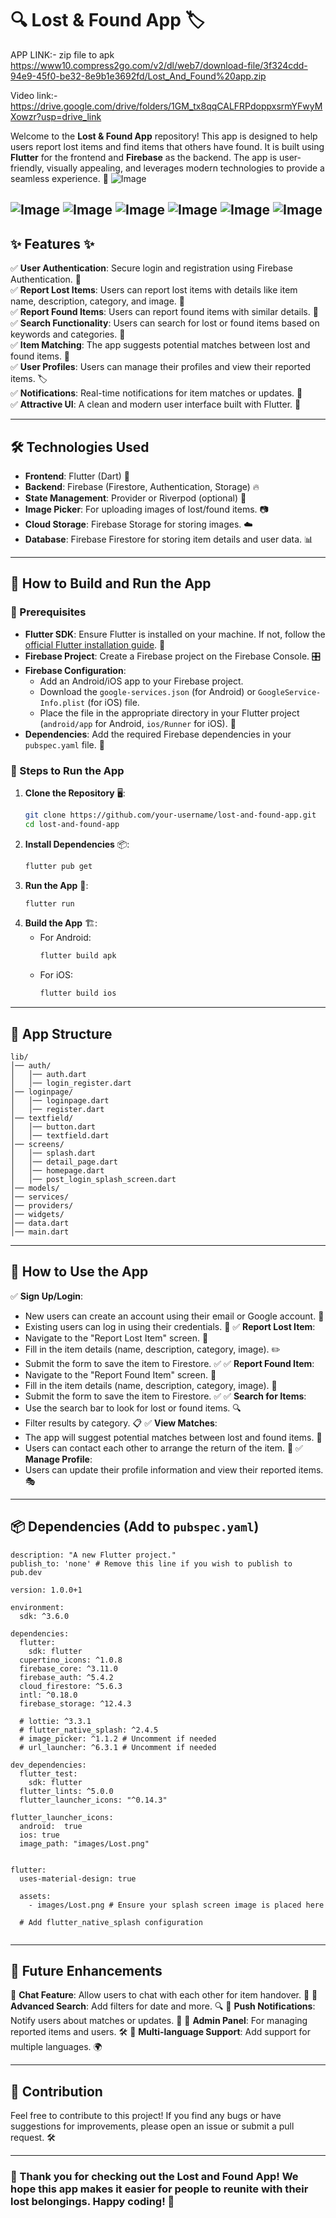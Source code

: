 # 🔍 Lost & Found App 🏷️
APP LINK:- zip file to apk
https://www10.compress2go.com/v2/dl/web7/download-file/3f324cdd-94e9-45f0-be32-8e9b1e3692fd/Lost_And_Found%20app.zip

Video link:-
https://drive.google.com/drive/folders/1GM_tx8qqCALFRPdoppxsrmYFwyMXowzr?usp=drive_link

Welcome to the **Lost & Found App** repository! This app is designed to help users report lost items and find items that others have found. It is built using **Flutter** for the frontend and **Firebase** as the backend. The app is user-friendly, visually appealing, and leverages modern technologies to provide a seamless experience. 🚀
![Image](https://github.com/user-attachments/assets/96e07eb5-fcd6-4930-a5a8-588e5d810e8a)

![Image](https://github.com/user-attachments/assets/9517db9e-6114-4248-9467-e79badb8a6db)
![Image](https://github.com/user-attachments/assets/dc6d90c7-27db-404e-8ed0-d0e2a52a4ad5)
![Image](https://github.com/user-attachments/assets/7e8d002c-d2cd-48ad-9e28-032703acaa97)
![Image](https://github.com/user-attachments/assets/fea9e194-59e3-4afc-af3a-352fc855ed9d)
![Image](https://github.com/user-attachments/assets/150a61ad-b496-47bc-a272-f572c7a50401)
![Image](https://github.com/user-attachments/assets/09c8d896-543d-4e12-8740-16fcbdd09ffc)
---
## ✨ Features ✨
✅ **User Authentication**: Secure login and registration using Firebase Authentication. 🔐  
✅ **Report Lost Items**: Users can report lost items with details like item name, description, category, and image. 📝  
✅ **Report Found Items**: Users can report found items with similar details. 📸  
✅ **Search Functionality**: Users can search for lost or found items based on keywords and categories. 🔎  
✅ **Item Matching**: The app suggests potential matches between lost and found items. 🤝  
✅ **User Profiles**: Users can manage their profiles and view their reported items. 🏷️  
✅ **Notifications**: Real-time notifications for item matches or updates. 🔔  
✅ **Attractive UI**: A clean and modern user interface built with Flutter. 🎨  

---
## 🛠 Technologies Used
- **Frontend**: Flutter (Dart) 🦄
- **Backend**: Firebase (Firestore, Authentication, Storage) 🔥
- **State Management**: Provider or Riverpod (optional) 🔄
- **Image Picker**: For uploading images of lost/found items. 📷
- **Cloud Storage**: Firebase Storage for storing images. ☁️
- **Database**: Firebase Firestore for storing item details and user data. 📊

---
## 🚀 How to Build and Run the App

### 📌 Prerequisites
- **Flutter SDK**: Ensure Flutter is installed on your machine. If not, follow the [official Flutter installation guide](https://flutter.dev/docs/get-started/install). 🔧
- **Firebase Project**: Create a Firebase project on the Firebase Console. 🎛️
- **Firebase Configuration**:
  - Add an Android/iOS app to your Firebase project.
  - Download the `google-services.json` (for Android) or `GoogleService-Info.plist` (for iOS) file.
  - Place the file in the appropriate directory in your Flutter project (`android/app` for Android, `ios/Runner` for iOS). 📂
- **Dependencies**: Add the required Firebase dependencies in your `pubspec.yaml` file. 📜

### 📌 Steps to Run the App
1. **Clone the Repository** 🖥️:
   ```sh
   git clone https://github.com/your-username/lost-and-found-app.git
   cd lost-and-found-app
   ```
2. **Install Dependencies** 📦:
   ```sh
   flutter pub get
   ```
3. **Run the App** 📲:
   ```sh
   flutter run
   ```
4. **Build the App** 🏗️:
   - For Android:
     ```sh
     flutter build apk
     ```
   - For iOS:
     ```sh
     flutter build ios
     ```

---
## 📂 App Structure
```
lib/
│── auth/
│   │── auth.dart
│   │── login_register.dart
│── loginpage/
│   │── loginpage.dart
│   │── register.dart
│── textfield/
│   │── button.dart
│   │── textfield.dart
│── screens/
│   │── splash.dart
│   │── detail_page.dart
│   │── homepage.dart
│   │── post_login_splash_screen.dart
│── models/
│── services/
│── providers/
│── widgets/
│── data.dart
│── main.dart
```

---
## 📖 How to Use the App
✅ **Sign Up/Login**: 
   - New users can create an account using their email or Google account. 📩
   - Existing users can log in using their credentials. 🔑
✅ **Report Lost Item**: 
   - Navigate to the "Report Lost Item" screen. 📌
   - Fill in the item details (name, description, category, image). ✏️
   - Submit the form to save the item to Firestore. ✅
✅ **Report Found Item**: 
   - Navigate to the "Report Found Item" screen. 🔎
   - Fill in the item details (name, description, category, image). 📝
   - Submit the form to save the item to Firestore. ✅
✅ **Search for Items**: 
   - Use the search bar to look for lost or found items. 🔍
   - Filter results by category. 📋
✅ **View Matches**: 
   - The app will suggest potential matches between lost and found items. 🔄
   - Users can contact each other to arrange the return of the item. 🤝
✅ **Manage Profile**: 
   - Users can update their profile information and view their reported items. 🎭

---
## 📦 Dependencies (Add to `pubspec.yaml`)
```name: lost_found
description: "A new Flutter project."
publish_to: 'none' # Remove this line if you wish to publish to pub.dev

version: 1.0.0+1

environment:
  sdk: ^3.6.0

dependencies:
  flutter:
    sdk: flutter
  cupertino_icons: ^1.0.8
  firebase_core: ^3.11.0
  firebase_auth: ^5.4.2
  cloud_firestore: ^5.6.3
  intl: ^0.18.0
  firebase_storage: ^12.4.3

  # lottie: ^3.3.1
  # flutter_native_splash: ^2.4.5
  # image_picker: ^1.1.2 # Uncomment if needed
  # url_launcher: ^6.3.1 # Uncomment if needed

dev_dependencies:
  flutter_test:
    sdk: flutter
  flutter_lints: ^5.0.0
  flutter_launcher_icons: "^0.14.3"

flutter_launcher_icons:
  android:  true
  ios: true
  image_path: "images/Lost.png"


flutter:
  uses-material-design: true

  assets:
    - images/Lost.png # Ensure your splash screen image is placed here

  # Add flutter_native_splash configuration
 
```

---
## 🔮 Future Enhancements
🚀 **Chat Feature**: Allow users to chat with each other for item handover. 💬
🚀 **Advanced Search**: Add filters for date and more. 🔍
🚀 **Push Notifications**: Notify users about matches or updates. 🔔
🚀 **Admin Panel**: For managing reported items and users. 🛠️
🚀 **Multi-language Support**: Add support for multiple languages. 🌍

---
## 🤝 Contribution
Feel free to contribute to this project! If you find any bugs or have suggestions for improvements, please open an issue or submit a pull request. 🛠️




---
### 💖 Thank you for checking out the Lost and Found App! We hope this app makes it easier for people to reunite with their lost belongings. Happy coding! 🚀

